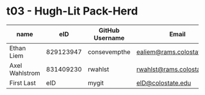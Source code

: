# t03 - Hugh-Lit Pack-Herd

| name | eID | GitHub Username | Email |
|------|-----|-----------------|-------|
| Ethan Liem | 829123947 | consevempthe | ealiem@rams.colostate.edu |
| Axel Wahlstrom | 831409230 | rwahlst | rwahlst@rams.colostate.edu |
| First Last | eID | mygit | eID@colostate.edu |
